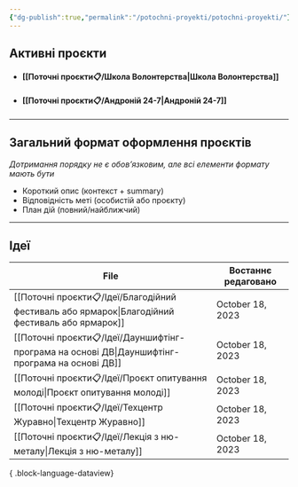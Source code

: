 ```yaml
---
{"dg-publish":true,"permalink":"/potochni-proyekti/potochni-proyekti/"}
---
```


## Активні проєкти
- #### [[Поточні проєкти📋/Школа Волонтерства\|Школа Волонтерства]]
- #### [[Поточні проєкти📋/Андроній 24-7\|Андроній 24-7]]
  
---

## Загальний формат оформлення проєктів
*Дотримання порядку не є обов’язковим, але всі елементи формату мають бути*

- Короткий опис (контекст + summary)
- Відповідність меті (особистій або проєкту)
- План дій (повний/найближчий)
  
---

## Ідеї 
| File                                                                                               | Востаннє редаговано |
| -------------------------------------------------------------------------------------------------- | ------------------- |
| [[Поточні проєкти📋/Ідеї/Благодійний фестиваль або ярмарок\|Благодійний фестиваль або ярмарок]] | October 18, 2023    |
| [[Поточні проєкти📋/Ідеї/Дауншифтінг-програма на основі ДВ\|Дауншифтінг-програма на основі ДВ]] | October 18, 2023    |
| [[Поточні проєкти📋/Ідеї/Проєкт опитування молоді\|Проєкт опитування молоді]]                   | October 18, 2023    |
| [[Поточні проєкти📋/Ідеї/Техцентр Журавно\|Техцентр Журавно]]                                   | October 18, 2023    |
| [[Поточні проєкти📋/Ідеї/Лекція з ню-металу\|Лекція з ню-металу]]                               | October 18, 2023    |

{ .block-language-dataview}